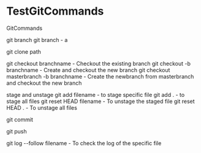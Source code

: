 # TestGitCommands
GitCommands

git branch
git branch - a

git clone path

git checkout branchname - Checkout the existing branch
git checkout -b branchname - Create and checkout the new branch
git checkout masterbranch -b branchname - Create the newbranch from masterbranch and checkout the new branch

stage and unstage
git add filename - to stage specific file
git add . - to stage all files
git reset HEAD filename - To unstage the staged file
git reset HEAD . - To unstage all files


git commit

git push

git log --follow filename - To check the log of the specific file

